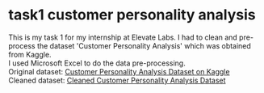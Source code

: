 # task1 customer personality analysis
This is my task 1 for my internship at Elevate Labs. I had to clean and pre-process the dataset 'Customer Personality Analysis' which was obtained from Kaggle.
<br>
I used Microsoft Excel to do the data pre-processing.
<br>
Original dataset: [Customer Personality Analysis Dataset on Kaggle](https://www.kaggle.com/datasets/imakash3011/customer-personality-analysis)
<br>
Cleaned dataset: [Cleaned Customer Personality Analysis Dataset](https://docs.google.com/spreadsheets/d/1B75fca2SOugzW5kjZ0HThUfLXRTifyEU/edit?usp=sharing&ouid=106760994882511478209&rtpof=true&sd=true)


